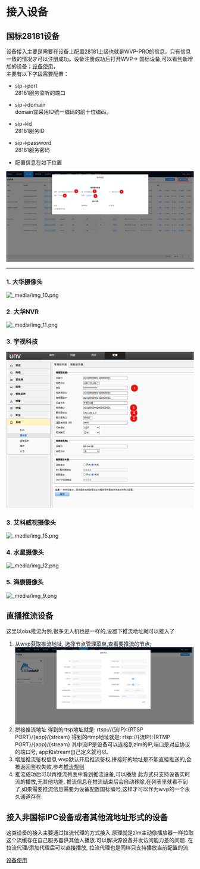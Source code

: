 <!-- 接入设备 -->

# 接入设备

## 国标28181设备

设备接入主要是需要在设备上配置28181上级也就是WVP-PRO的信息，只有信息一致的情况才可以注册成功。设备注册成功后打开WVP->
国标设备,可以看到新增加的设备；[设备使用](./_content/ability/device_use.md)，  
主要有以下字段需要配置：

- sip->port  
  28181服务监听的端口

- sip->domain  
  domain宜采用ID统一编码的前十位编码。

- sip->id  
  28181服务ID

- sip->password  
  28181服务密码

- 配置信息在如下位置

![_media/img_16.png](_media/img_16.png)
***

### 1. 大华摄像头

![_media/img_10.png](_media/img_10.png)

### 2. 大华NVR

![_media/img_11.png](_media/img_11.png)

### 3. 宇视科技

![_media/img_25.png](_media/img_25.png)

### 3. 艾科威视摄像头

![_media/img_15.png](_media/img_15.png)

### 4. 水星摄像头

![_media/img_12.png](_media/img_12.png)

### 5. 海康摄像头

![_media/img_9.png](_media/img_9.png)

## 直播推流设备

这里以obs推流为例,很多无人机也是一样的,设置下推流地址就可以接入了

1. 从wvp获取推流地址, 选择节点管理菜单,查看要推流的节点;
   ![_media/img_19.png](_media/img_19.png)
2. 拼接推流地址
   得到的rtsp地址就是: rtsp://{流IP}:{RTSP PORT}/{app}/{stream}
   得到的rtmp地址就是: rtsp://{流IP}:{RTMP PORT}/{app}/{stream}
   其中流IP是设备可以连接到zlm的IP,端口是对应协议的端口号, app和stream自己定义就可以.
3. 增加推流鉴权信息
   wvp默认开启推流鉴权,拼接好的地址是不能直接推送的,会被返回鉴权失败,参考[推流规则](_content/ability/push?id=推流规则)
4. 推流成功后可以再推流列表中看到推流设备,可以播放
   此方式只支持设备实时流的播放,无其他功能, 推流信息在推流结束后会自动移除,在列表里就看不到了,如果需要推流信息需要为设备配置国标编号,这样才可以作为wvp的一个永久通道存在.

## 接入非国标IPC设备或者其他流地址形式的设备

这类设备的接入主要通过拉流代理的方式接入,原理就是zlm主动像播放器一样拉取这个流缓存在自己服务器供其他人播放.可以解决源设备并发访问能力差的问题.
在拉流代理/添加代理后可以直接播放, 拉流代理也是同样只支持播放当前配置的流.

[设备使用](_content/ability/device_use.md)
